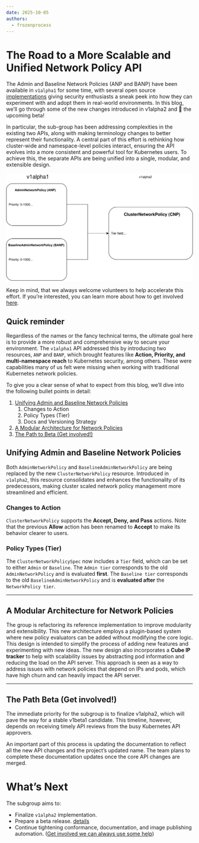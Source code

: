 ```yaml
---
date: 2025-10-05
authors:
  - frozenprocess
---
```


# The Road to a More Scalable and Unified Network Policy API

The Admin and Baseline Network Policies (ANP and BANP) have been available in `v1alpha1` for some time, with several open source [implementations](/implementations) giving security enthusiasts a sneak peek into how they can experiment with and adopt them in real-world environments. In this blog, we’ll go through some of the new changes introduced in v1alpha2 and 🤞 the upcoming beta!

In particular, the sub-group has been addressing complexities in the existing two APIs, along with making terminology changes to better represent their functionality. A central part of this effort is rethinking how cluster-wide and namespace-level policies interact, ensuring the API evolves into a more consistent and powerful tool for Kubernetes users. To achieve this, the separate APIs are being unified into a single, modular, and extensible design.

![Image](./Resources/1to2-transition.svg)

Keep in mind, that we always welcome volunteers to help accelerate this effort. If you’re interested, you can learn more about how to get involved [here](https://github.com/kubernetes-sigs/network-policy-api?tab=readme-ov-file#community-discussion-contribution-and-support).

<!-- more -->

## Quick reminder

Regardless of the names or the fancy technical terms, the ultimate goal here is to provide a more robust and comprehensive way to secure your environment.
The `v1alpha1` API addressed this by introducing two resources, `ANP` and `BANP`, which brought features like **Action, Priority, and multi-namespace reach** to Kubernetes security, among others. These were capabilities many of us felt were missing when working with traditional Kubernetes network policies.

To give you a clear sense of what to expect from this blog, we’ll dive into the following bullet points in detail:

1. [Unifying Admin and Baseline Network Policies](#unifying-admin-and-baseline-network-policies)
    1. Changes to Action
    1. Policy Types (Tier)
    1. Docs and Versioning Strategy
1. [A Modular Architecture for Network Policies](#a-modular-architecture-for-network-policies)
1. [The Path to Beta (Get involved!)](#the-path-beta-get-involved)


## Unifying Admin and Baseline Network Policies

Both `AdminNetworkPolicy` and `BaselineAdminNetworkPolicy` are being replaced by the new `ClusterNetworkPolicy` resource. Introduced in `v1alpha2`, this resource consolidates and enhances the functionality of its predecessors, making cluster scaled network policy management more streamlined and efficient.

### Changes to Action

`ClusterNetworkPolicy` supports the **Accept, Deny, and Pass** actions. Note that the previous **Allow** action has been renamed to **Accept** to make its behavior clearer to users.

### Policy Types (Tier)

The `ClusterNetworkPolicySpec` now includes a `Tier` field, which can be set to either `Admin` or `Baseline`.
The `Admin tier` corresponds to the old `AdminNetworkPolicy` and is evaluated **first**. The `Baseline tier` corresponds to the old `BaselineAdminNetworkPolicy` and is **evaluated after** the `NetworkPolicy tier`.

***

## A Modular Architecture for Network Policies

The group is refactoring its reference implementation to improve modularity and extensibility. This new architecture employs a plugin-based system where new policy evaluators can be added without modifying the core logic. This design is intended to simplify the process of adding new features and experimenting with new ideas. The new design also incorporates a **Cube IP tracker** to help with scalability issues by abstracting pod information and reducing the load on the API server. This approach is seen as a way to address issues with network policies that depend on IPs and pods, which have high churn and can heavily impact the API server.

***

## The Path Beta (Get involved!)

The immediate priority for the subgroup is to finalize v1alpha2, which will pave the way for a stable v1beta1 candidate. This timeline, however, depends on receiving timely API reviews from the busy Kubernetes API approvers.

An important part of this process is updating the documentation to reflect all the new API changes and the project’s updated name. The team plans to complete these documentation updates once the core API changes are merged.

# What’s Next

The subgroup aims to:

- Finalize `v1alpha2` implementation.
- Prepare a beta release. [details](https://github.com/orgs/kubernetes-sigs/projects/32)
- Continue tightening conformance, documentation, and image publishing automation. ([Get involved we can always use some help](https://github.com/kubernetes-sigs/network-policy-api?tab=readme-ov-file#community-discussion-contribution-and-support))
